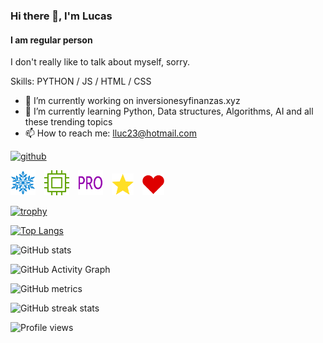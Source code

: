 ### Hi there 👋, I'm Lucas
#### I am regular person
I don't really like to talk about myself, sorry.

Skills: PYTHON / JS / HTML / CSS

- 🔭 I’m currently working on inversionesyfinanzas.xyz 
- 🌱 I’m currently learning Python, Data structures, Algorithms, AI and all these trending topics 
- 📫 How to reach me: lluc23@hotmail.com 


[<img src='https://cdn.jsdelivr.net/npm/simple-icons@3.0.1/icons/github.svg' alt='github' height='40'>](https://github.com/lluc2397)  

<a href='https://archiveprogram.github.com/'><img src='https://raw.githubusercontent.com/acervenky/animated-github-badges/master/assets/acbadge.gif' width='40' height='40'></a> <a href='https://docs.github.com/en/developers'><img src='https://raw.githubusercontent.com/acervenky/animated-github-badges/master/assets/devbadge.gif' width='40' height='40'></a> <a href='https://github.com/pricing'><img src='https://raw.githubusercontent.com/acervenky/animated-github-badges/master/assets/pro.gif' width='40' height='40'></a> <a href='https://stars.github.com/'><img src='https://raw.githubusercontent.com/acervenky/animated-github-badges/master/assets/starbadge.gif' width='35' height='35'></a> <a href='https://docs.github.com/en/github/supporting-the-open-source-community-with-github-sponsors'><img src='https://raw.githubusercontent.com/acervenky/animated-github-badges/master/assets/sponsorbadge.gif' width='35' height='35'></a> 

[![trophy](https://github-profile-trophy.vercel.app/?username=lluc2397)](https://github.com/ryo-ma/github-profile-trophy)

[![Top Langs](https://github-readme-stats.vercel.app/api/top-langs/?username=lluc2397)](https://github.com/anuraghazra/github-readme-stats)

![GitHub stats](https://github-readme-stats.vercel.app/api?username=lluc2397&show_icons=true)  

![GitHub Activity Graph](https://activity-graph.herokuapp.com/graph?username=lluc2397)  

![GitHub metrics](https://metrics.lecoq.io/lluc2397)  

![GitHub streak stats](https://github-readme-streak-stats.herokuapp.com/?user=lluc2397)  

![Profile views](https://gpvc.arturio.dev/lluc2397)  
